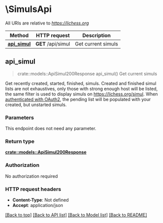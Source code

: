 # \SimulsApi

All URIs are relative to *https://lichess.org*

Method | HTTP request | Description
------------- | ------------- | -------------
[**api_simul**](SimulsApi.md#api_simul) | **GET** /api/simul | Get current simuls



## api_simul

> crate::models::ApiSimul200Response api_simul()
Get current simuls

Get recently created, started, finished, simuls.  Created and finished simul lists are not exhaustives, only those with strong enough host will be listed, the same filter is used to display simuls on https://lichess.org/simul.  When [authenticated with OAuth2](#section/Introduction/Authentication), the pending list will be populated with your created, but unstarted simuls. 

### Parameters

This endpoint does not need any parameter.

### Return type

[**crate::models::ApiSimul200Response**](apiSimul_200_response.md)

### Authorization

No authorization required

### HTTP request headers

- **Content-Type**: Not defined
- **Accept**: application/json

[[Back to top]](#) [[Back to API list]](../README.md#documentation-for-api-endpoints) [[Back to Model list]](../README.md#documentation-for-models) [[Back to README]](../README.md)

